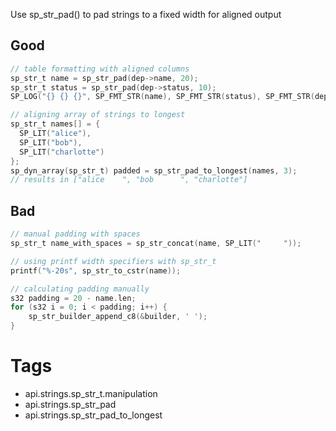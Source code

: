 Use sp_str_pad() to pad strings to a fixed width for aligned output

## Good
```c
// table formatting with aligned columns
sp_str_t name = sp_str_pad(dep->name, 20);
sp_str_t status = sp_str_pad(dep->status, 10);
SP_LOG("{} {} {}", SP_FMT_STR(name), SP_FMT_STR(status), SP_FMT_STR(dep->path));

// aligning array of strings to longest
sp_str_t names[] = {
  SP_LIT("alice"),
  SP_LIT("bob"),
  SP_LIT("charlotte")
};
sp_dyn_array(sp_str_t) padded = sp_str_pad_to_longest(names, 3);
// results in ["alice    ", "bob      ", "charlotte"]
```

## Bad
```c
// manual padding with spaces
sp_str_t name_with_spaces = sp_str_concat(name, SP_LIT("     "));

// using printf width specifiers with sp_str_t
printf("%-20s", sp_str_to_cstr(name));

// calculating padding manually
s32 padding = 20 - name.len;
for (s32 i = 0; i < padding; i++) {
    sp_str_builder_append_c8(&builder, ' ');
}
```

# Tags
- api.strings.sp_str_t.manipulation
- api.strings.sp_str_pad
- api.strings.sp_str_pad_to_longest
